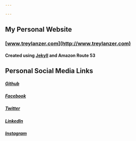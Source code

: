 ```yaml
---

---
```


## My Personal Website
### [www.treylanzer.com](http://www.treylanzer.com)
#### Created using [Jekyll](https://jekyllrb.com/) and Amazon Route 53

## Personal Social Media Links
##### [Github](https://github.com/TexasBullet26)
##### [Facebook](https://www.facebook.com/trey.lanzer)
##### [Twitter](https://twitter.com/TexasBullet26)
##### [LinkedIn](https://www.linkedin.com/in/glenn-lanzer-426244101/)
##### [Instagram](https://instagram.com/treylanzer)
